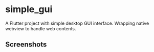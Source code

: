 # simple_gui

A Flutter project with simple desktop GUI interface.
Wrapping native webview to handle web contents.

## Screenshots